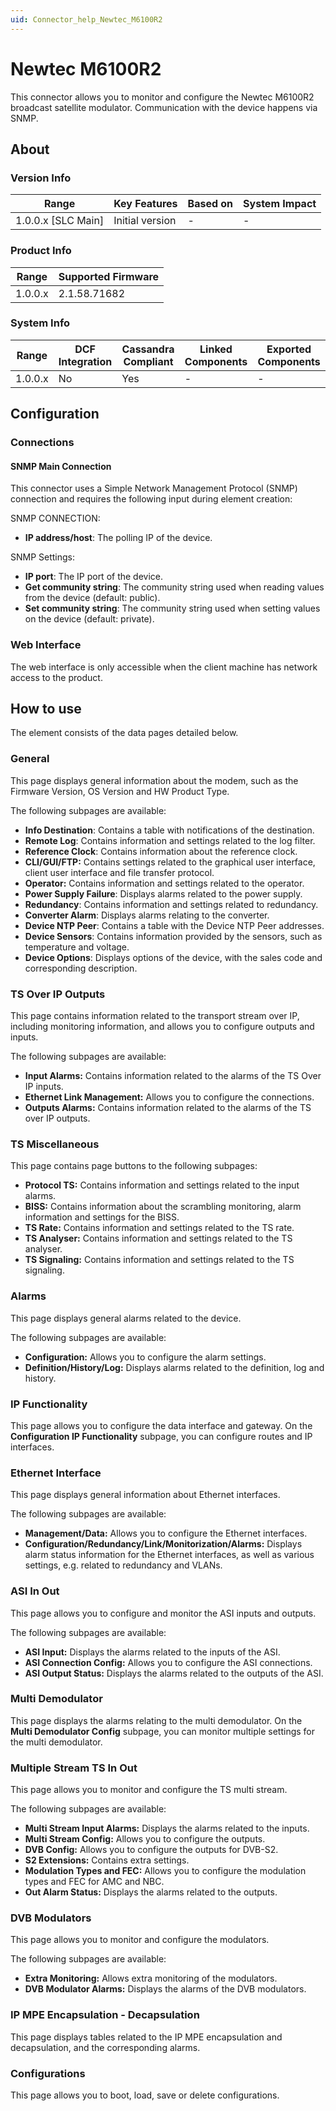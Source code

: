 ```yaml
---
uid: Connector_help_Newtec_M6100R2
---
```


# Newtec M6100R2

This connector allows you to monitor and configure the Newtec M6100R2 broadcast satellite modulator. Communication with the device happens via SNMP.

## About

### Version Info

| Range                | Key Features     | Based on     | System Impact     |
|----------------------|------------------|--------------|-------------------|
| 1.0.0.x [SLC Main]   | Initial version  | -            | -                 |

### Product Info

| Range     | Supported Firmware     |
|-----------|------------------------|
| 1.0.0.x   | 2.1.58.71682           |

### System Info

| Range     | DCF Integration     | Cassandra Compliant     | Linked Components     | Exported Components     |
|-----------|---------------------|-------------------------|-----------------------|-------------------------|
| 1.0.0.x   | No                  | Yes                     | -                     | -                       |

## Configuration

### Connections

#### SNMP Main Connection

This connector uses a Simple Network Management Protocol (SNMP) connection and requires the following input during element creation:

SNMP CONNECTION:

- **IP address/host**: The polling IP of the device.

SNMP Settings:

- **IP port**: The IP port of the device.
- **Get community string**: The community string used when reading values from the device (default: public).
- **Set community string**: The community string used when setting values on the device (default: private).

### Web Interface

The web interface is only accessible when the client machine has network access to the product.

## How to use

The element consists of the data pages detailed below.

### General

This page displays general information about the modem, such as the Firmware Version, OS Version and HW Product Type.

The following subpages are available:

- **Info Destination**: Contains a table with notifications of the destination.
- **Remote Log**: Contains information and settings related to the log filter.
- **Reference Clock**: Contains information about the reference clock.
- **CLI/GUI/FTP:** Contains settings related to the graphical user interface, client user interface and file transfer protocol.
- **Operator:** Contains information and settings related to the operator.
- **Power Supply Failure**: Displays alarms related to the power supply.
- **Redundancy**: Contains information and settings related to redundancy.
- **Converter Alarm**: Displays alarms relating to the converter.
- **Device NTP Peer**: Contains a table with the Device NTP Peer addresses.
- **Device Sensors**: Contains information provided by the sensors, such as temperature and voltage.
- **Device Options**: Displays options of the device, with the sales code and corresponding description.

### TS Over IP Outputs

This page contains information related to the transport stream over IP, including monitoring information, and allows you to configure outputs and inputs.

The following subpages are available:

- **Input Alarms:** Contains information related to the alarms of the TS Over IP inputs.
- **Ethernet Link Management:** Allows you to configure the connections.
- **Outputs Alarms:** Contains information related to the alarms of the TS over IP outputs.

### TS Miscellaneous

This page contains page buttons to the following subpages:

- **Protocol TS:** Contains information and settings related to the input alarms.
- **BISS:** Contains information about the scrambling monitoring, alarm information and settings for the BISS.
- **TS Rate:** Contains information and settings related to the TS rate.
- **TS Analyser:** Contains information and settings related to the TS analyser.
- **TS Signaling:** Contains information and settings related to the TS signaling.

### Alarms

This page displays general alarms related to the device.

The following subpages are available:

- **Configuration:** Allows you to configure the alarm settings.
- **Definition/History/Log:** Displays alarms related to the definition, log and history.

### IP Functionality

This page allows you to configure the data interface and gateway. On the **Configuration IP Functionality** subpage, you can configure routes and IP interfaces.

### Ethernet Interface

This page displays general information about Ethernet interfaces.

The following subpages are available:

- **Management/Data:** Allows you to configure the Ethernet interfaces.
- **Configuration/Redundancy/Link/Monitorization/Alarms:** Displays alarm status information for the Ethernet interfaces, as well as various settings, e.g. related to redundancy and VLANs.

### ASI In Out

This page allows you to configure and monitor the ASI inputs and outputs.

The following subpages are available:

- **ASI Input:** Displays the alarms related to the inputs of the ASI.
- **ASI Connection Config:** Allows you to configure the ASI connections.
- **ASI Output Status:** Displays the alarms related to the outputs of the ASI.

### Multi Demodulator

This page displays the alarms relating to the multi demodulator. On the **Multi Demodulator Config** subpage, you can monitor multiple settings for the multi demodulator.

### Multiple Stream TS In Out

This page allows you to monitor and configure the TS multi stream.

The following subpages are available:

- **Multi Stream Input Alarms:** Displays the alarms related to the inputs.
- **Multi Stream Config:** Allows you to configure the outputs.
- **DVB Config:** Allows you to configure the outputs for DVB-S2.
- **S2 Extensions:** Contains extra settings.
- **Modulation Types and FEC:** Allows you to configure the modulation types and FEC for AMC and NBC.
- **Out Alarm Status:** Displays the alarms related to the outputs.

### DVB Modulators

This page allows you to monitor and configure the modulators.

The following subpages are available:

- **Extra Monitoring:** Allows extra monitoring of the modulators.
- **DVB Modulator Alarms:** Displays the alarms of the DVB modulators.

### IP MPE Encapsulation - Decapsulation

This page displays tables related to the IP MPE encapsulation and decapsulation, and the corresponding alarms.

### Configurations

This page allows you to boot, load, save or delete configurations.
